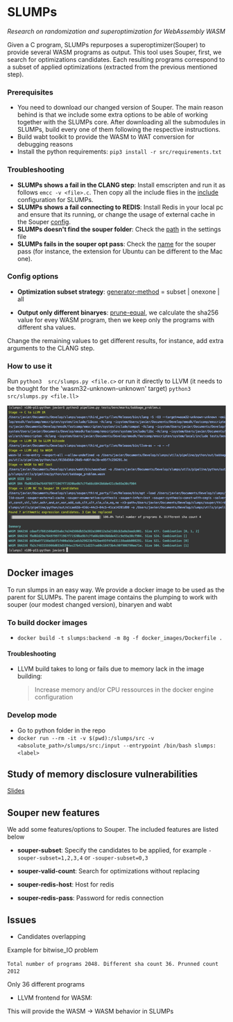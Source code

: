 # SLUMPs 
*Research on randomization and superoptimization for WebAssembly WASM*


Given a C program, SLUMPs repurposes a superoptimizer(Souper) to provide several WASM programs as output. This tool uses Souper, first, we search for optimizations candidates. Each resulting programs correspond to a subset of applied optimizations (extracted from the previous mentioned step).

### Prerequisites

- You need to download our changed version of Souper. The main reason behind is that we include some extra options to be able of working together with the SLUMPs core. After downloading all the submodules in SLUMPs, build every one of them following the respective instructions.
- Build wabt toolkit to provide the WASM to WAT conversion for debugging reasons
- Install the python requirements: ```pip3 install -r src/requirements.txt```

### Troubleshooting

- **SLUMPs shows a fail in the CLANG step**: Install emscripten and run it as follows ```emcc -v <file>.c```. Then copy all the include flies in the [include](https://github.com/KTH/slumps/blob/18ef5189904e25019155fe305046f4b5b8907538/src/settings/config.ini#L17) configuration for SLUMPs.
- **SLUMPs shows a fail connecting to REDIS**: Install Redis in your local pc and ensure that its running, or change the usage of external cache in the Souper [config](https://github.com/KTH/slumps/blob/18ef5189904e25019155fe305046f4b5b8907538/src/settings/config.ini#L58).
- **SLUMPs doesn't find the souper folder**: Check the [path](https://github.com/KTH/slumps/blob/18ef5189904e25019155fe305046f4b5b8907538/src/settings/config.ini#L2) in the settings file
- **SLUMPs fails in the souper opt pass**: Check the [name](https://github.com/KTH/slumps/blob/18ef5189904e25019155fe305046f4b5b8907538/src/settings/config.ini#L48) for the souper pass (for instance, the extension for Ubuntu can be different to the Mac one).

### Config options

- **Optimization subset strategy**: [generator-method](https://github.com/KTH/slumps/blob/18ef5189904e25019155fe305046f4b5b8907538/src/settings/config.ini#L9) = subset | onexone | all

- **Output only different binaryes**: [prune-equal](https://github.com/KTH/slumps/blob/18ef5189904e25019155fe305046f4b5b8907538/src/settings/config.ini#L6), we calculate the sha256 value for evey WASM program, then we keep only the programs with different sha values.

Change the remaining values to get different results, for instance, add extra arguments to the CLANG step.

### How to use it

Run ```python3  src/slumps.py <file.c>``` or run it directly to LLVM (it needs to be thought for the 'wasm32-unknown-unknown' target) ```python3 src/slumps.py <file.ll>```

![pass](docs/pass.png)

## Docker images

To run slumps in an easy way. We provide a docker image to be used as the parent for SLUMPs. The parent image contains the plumping to work with souper (our modest changed version), binaryen and wabt


### To build docker images
- ```docker build -t slumps:backend -m 8g -f docker_images/Dockerfile .```


#### Troubleshooting
- LLVM build takes to long or fails due to memory lack in the image building:
    >  Increase memory and/or CPU ressources in the docker engine configuration


### Develop mode

- Go to python folder in the repo 
- ```docker run --rm -it -v $(pwd):/slumps/src -v <absolute_path>/slumps/src:/input --entrypoint /bin/bash slumps:<label>```


## Study of memory disclosure vulnerabilities

[Slides](https://jacarte.github.io/wasm_presentation/)



## Souper new features

We add some features/options to Souper. The included features are listed below

- **souper-subset**: Specify the candidates to be applied, for example
```-souper-subset=1,2,3,4``` or ```-souper-subset=0,3```


- **souper-valid-count**: Search for optimizations without replacing

- **souper-redis-host**: Host for redis
- **souper-redis-pass**: Password for redis connection


## Issues

- Candidates overlapping

Example for bitwise_IO problem

```Total number of programs 2048. Different sha count 36. Prunned count 2012 ```

Only 36 different programs

- LLVM frontend for WASM:

This will provide the WASM -> WASM behavior in SLUMPs